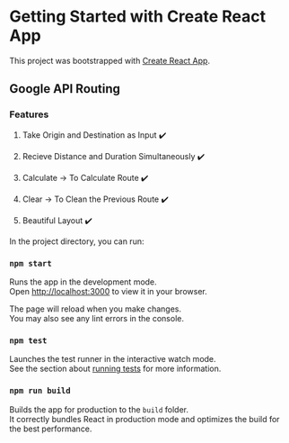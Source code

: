 # Getting Started with Create React App

This project was bootstrapped with [Create React App](https://github.com/facebook/create-react-app).

## Google API Routing

### Features
1) Take Origin and Destination as Input ✔️

2) Recieve Distance and Duration Simultaneously ✔️

3) Calculate -> To Calculate Route ✔️
4) Clear -> To Clean the Previous Route ✔️

5) Beautiful Layout ✔️

In the project directory, you can run:

### `npm start`

Runs the app in the development mode.\
Open [http://localhost:3000](http://localhost:3000) to view it in your browser.

The page will reload when you make changes.\
You may also see any lint errors in the console.

### `npm test`

Launches the test runner in the interactive watch mode.\
See the section about [running tests](https://facebook.github.io/create-react-app/docs/running-tests) for more information.

### `npm run build`

Builds the app for production to the `build` folder.\
It correctly bundles React in production mode and optimizes the build for the best performance.

